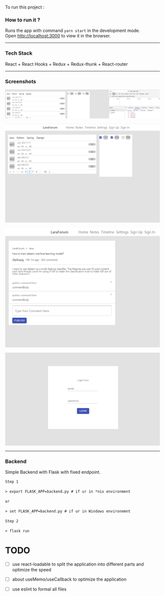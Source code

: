 To run this project : 

### How to run it ?

Runs the app with command `yarn start` in the development mode.<br />
Open [http://localhost:3000](http://localhost:3000) to view it in the browser.

---

### Tech Stack

React + React Hooks + Redux + Redux-thunk + React-router

---

### Screenshots

![forum-1.png](forum-1.png)

![forum-2.png](forum-2.png)

![forum-4.png](forum-4.png)

![forum-3.png](forum-3.png)

---

### Backend

Simple Backend with Flask with fixed endpoint.

```
Step 1

> export FLASK_APP=backend.py # if ur in *nix environment

or

> set FLASK_APP=backend.py # if ur in Windows environemnt

Step 2

> flask run

```

# TODO

- [ ] use react-loadable to split the application into different parts and optimize the speed

- [ ] about useMemo/useCallback to optimize the application

- [ ] use eslint to formal all files







